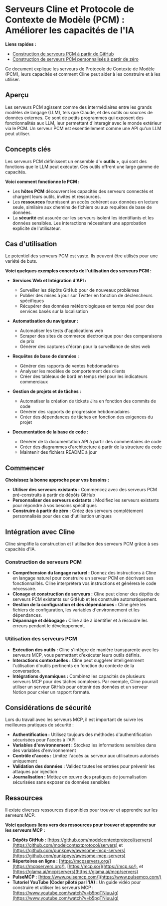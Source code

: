 # Serveurs Cline et Protocole de Contexte de Modèle (PCM) : Améliorer les capacités de l'IA

**Liens rapides :**

-   [Construction de serveurs PCM à partir de GitHub](mcp-server-from-github.md)
-   [Construction de serveurs PCM personnalisés à partir de zéro](mcp-server-from-scratch.md)

Ce document explique les serveurs de Protocole de Contexte de Modèle (PCM), leurs capacités et comment Cline peut aider à les construire et à les utiliser.

## Aperçu

Les serveurs PCM agissent comme des intermédiaires entre les grands modèles de langage (LLM), tels que Claude, et des outils ou sources de données externes. Ce sont de petits programmes qui exposent des fonctionnalités aux LLM, leur permettant d'interagir avec le monde extérieur via le PCM. Un serveur PCM est essentiellement comme une API qu'un LLM peut utiliser.

## Concepts clés

Les serveurs PCM définissent un ensemble d'« **outils** », qui sont des fonctions que le LLM peut exécuter. Ces outils offrent une large gamme de capacités.

**Voici comment fonctionne le PCM :**

-   Les **hôtes PCM** découvrent les capacités des serveurs connectés et chargent leurs outils, invites et ressources.
-   Les **ressources** fournissent un accès cohérent aux données en lecture seule, similaire aux chemins de fichiers ou aux requêtes de base de données.
-   La **sécurité** est assurée car les serveurs isolent les identifiants et les données sensibles. Les interactions nécessitent une approbation explicite de l'utilisateur.

## Cas d'utilisation

Le potentiel des serveurs PCM est vaste. Ils peuvent être utilisés pour une variété de buts.

**Voici quelques exemples concrets de l'utilisation des serveurs PCM :**

-   **Services Web et Intégration d'API :**

    -   Surveiller les dépôts GitHub pour de nouveaux problèmes
    -   Publier des mises à jour sur Twitter en fonction de déclencheurs spécifiques
    -   Récupérer des données météorologiques en temps réel pour des services basés sur la localisation

-   **Automatisation du navigateur :**

    -   Automatiser les tests d'applications web
    -   Scraper des sites de commerce électronique pour des comparaisons de prix
    -   Générer des captures d'écran pour la surveillance de sites web

-   **Requêtes de base de données :**

    -   Générer des rapports de ventes hebdomadaires
    -   Analyser les modèles de comportement des clients
    -   Créer des tableaux de bord en temps réel pour les indicateurs commerciaux

-   **Gestion de projets et de tâches :**

    -   Automatiser la création de tickets Jira en fonction des commits de code
    -   Générer des rapports de progression hebdomadaires
    -   Créer des dépendances de tâches en fonction des exigences du projet

-   **Documentation de la base de code :**
    -   Générer de la documentation API à partir des commentaires de code
    -   Créer des diagrammes d'architecture à partir de la structure du code
    -   Maintenir des fichiers README à jour

## Commencer

**Choisissez la bonne approche pour vos besoins :**

-   **Utiliser des serveurs existants :** Commencez avec des serveurs PCM pré-construits à partir de dépôts GitHub
-   **Personnaliser des serveurs existants :** Modifiez les serveurs existants pour répondre à vos besoins spécifiques
-   **Construire à partir de zéro :** Créez des serveurs complètement personnalisés pour des cas d'utilisation uniques

## Intégration avec Cline

Cline simplifie la construction et l'utilisation des serveurs PCM grâce à ses capacités d'IA.

### Construction de serveurs PCM

-   **Compréhension du langage naturel :** Donnez des instructions à Cline en langage naturel pour construire un serveur PCM en décrivant ses fonctionnalités. Cline interprétera vos instructions et générera le code nécessaire.
-   **Clonage et construction de serveurs :** Cline peut cloner des dépôts de serveurs PCM existants sur GitHub et les construire automatiquement.
-   **Gestion de la configuration et des dépendances :** Cline gère les fichiers de configuration, les variables d'environnement et les dépendances.
-   **Dépannage et débogage :** Cline aide à identifier et à résoudre les erreurs pendant le développement.

### Utilisation des serveurs PCM
-   **Exécution des outils :** Cline s'intègre de manière transparente avec les serveurs MCP, vous permettant d'exécuter leurs outils définis.
-   **Interactions contextuelles :** Cline peut suggérer intelligemment l'utilisation d'outils pertinents en fonction du contexte de la conversation.
-   **Intégrations dynamiques :** Combinez les capacités de plusieurs serveurs MCP pour des tâches complexes. Par exemple, Cline pourrait utiliser un serveur GitHub pour obtenir des données et un serveur Notion pour créer un rapport formaté.

## Considérations de sécurité

Lors du travail avec les serveurs MCP, il est important de suivre les meilleures pratiques de sécurité :

-   **Authentification :** Utilisez toujours des méthodes d'authentification sécurisées pour l'accès à l'API
-   **Variables d'environnement :** Stockez les informations sensibles dans des variables d'environnement
-   **Contrôle d'accès :** Limitez l'accès au serveur aux utilisateurs autorisés uniquement
-   **Validation des données :** Validez toutes les entrées pour prévenir les attaques par injection
-   **Journalisation :** Mettez en œuvre des pratiques de journalisation sécurisées sans exposer de données sensibles

## Ressources

Il existe diverses ressources disponibles pour trouver et apprendre sur les serveurs MCP.

**Voici quelques liens vers des ressources pour trouver et apprendre sur les serveurs MCP :**

-   **Dépôts GitHub :** [https://github.com/modelcontextprotocol/servers](https://github.com/modelcontextprotocol/servers) et [https://github.com/punkpeye/awesome-mcp-servers](https://github.com/punkpeye/awesome-mcp-servers)
-   **Répertoires en ligne :** [https://mcpservers.org/](https://mcpservers.org/), [https://mcp.so/](https://mcp.so/), et [https://glama.ai/mcp/servers](https://glama.ai/mcp/servers)
-   **PulseMCP :** [https://www.pulsemcp.com/](https://www.pulsemcp.com/)
-   **Tutoriel YouTube (Coder piloté par l'IA) :** Un guide vidéo pour construire et utiliser les serveurs MCP : [https://www.youtube.com/watch?v=b5pqTNiuuJg](https://www.youtube.com/watch?v=b5pqTNiuuJg)